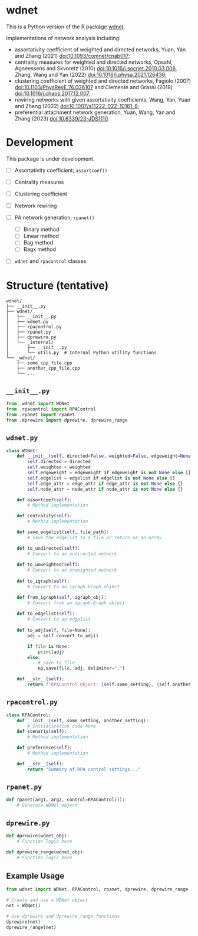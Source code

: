 # wdnet

This is a Python version of the R package
[wdnet](https://cran.r-project.org/web/packages/wdnet/index.html).


Implementations of network analysis including:
+ assortativity coefficient of weighted and directed networks, Yuan,
  Yan and Zhang (2021) <doi:10.1093/comnet/cnab017>;
+ centrality measures for weighted and directed networks, Opsahl,
  Agneessens and Skvoretz (2010) <doi:10.1016/j.socnet.2010.03.006>,
  Zhang, Wang and Yan (2022) <doi:10.1016/j.physa.2021.126438>;
+ clustering coefficient of weighted and directed networks, Fagiolo
  (2007) <doi:10.1103/PhysRevE.76.026107> and Clemente and Grassi
  (2018) <doi:10.1016/j.chaos.2017.12.007>;
+ rewiring networks with given assortativity coefficients, Wang, Yan,
  Yuan and Zhang (2022) <doi:10.1007/s11222-022-10161-8>;
+ preferential attachment network generation, Yuan, Wang, Yan and
  Zhang (2023) <doi:10.6339/23-JDS1110>.


# Development

This package is under development.

- [ ] Assortativity coefficient; `assortcoef()`
- [ ] Centrality measures
- [ ] Clustering coefficient
- [ ] Network rewiring
- [ ] PA network generation; `rpanet()`
  - [ ] Binary method
  - [ ] Linear method
  - [ ] Bag method
  - [ ] Bagx method
- [ ] `wdnet` and `rpacontrol` classes


# Structure (tentative)

```
wdnet/
├── __init__.py
├── wdnet/
│   ├── __init__.py
│   ├── wdnet.py
│   ├── rpacontrol.py
│   ├── rpanet.py
│   ├── dprewire.py
│   └── _internal/
│       ├── __init__.py
│       └── utils.py  # Internal Python utility functions
└── _wdnet/
    ├── some_cpp_file.cpp
    ├── another_cpp_file.cpp
    └── ...

```

## `__init__.py`

```python
from .wdnet import WDNet
from .rpacontrol import RPAControl
from .rpanet import rpanet
from .dprewire import dprewire, dprewire_range
```

## `wdnet.py`

```python
class WDNet:
    def __init__(self, directed=False, weighted=False, edgeweight=None, edgelist=None, edge_attr=None, node_attr=None):
        self.directed = directed
        self.weighted = weighted
        self.edgeweight = edgeweight if edgeweight is not None else []
        self.edgelist = edgelist if edgelist is not None else []
        self.edge_attr = edge_attr if edge_attr is not None else {}
        self.node_attr = node_attr if node_attr is not None else {}

    def assortcoef(self):
        # Method implementation

    def centrality(self):
        # Method implementation

    def save_edgelist(self, file_path):
        # Save the edgelist to a file or return as an array

    def to_undirected(self):
        # Convert to an undirected network
    
    def to_unweighted(self):
        # Convert to an unweighted network
    
    def to_igraph(self):
        # Convert to an igraph.Graph object

    def from_igraph(self, igraph_obj):
        # Convert from an igraph.Graph object
      
    def to_edgelist(self):
        # Convert to an edgelist
    
    def to_adj(self, file=None):
        adj = self.convert_to_adj()

        if file is None:
            print(adj)
        else:
            # Save to file
            np.save(file, adj, delimiter=",")

    def __str__(self):
        return f"RPAControl Object: {self.some_setting}, {self.another_setting}"
```

## `rpacontrol.py`

```python
class RPAControl:
    def __init__(self, some_setting, another_setting):
        # Initialization code here
    def scenario(self):
        # Method implementation

    def preference(self):
        # Method implementation

    def __str__(self):
        return "Summary of RPA control settings..."
```

## `rpanet.py`

```python
def rpanet(arg1, arg2, control=RPAControl()):
    # Generate WDNet object
```

## `dprewire.py`

```python
def dprewire(wdnet_obj):
    # Function logic here

def dprewire_range(wdnet_obj):
    # Function logic here
```

## Example Usage

```python
from wdnet import WDNet, RPAControl, rpanet, dprewire, dprewire_range

# Create and use a WDNet object
net = WDNet()

# Use dprewire and dprewire_range functions
dprewire(net)
dprewire_range(net)
```